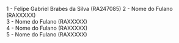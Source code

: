 1 - Felipe Gabriel Brabes da Silva (RA247085)
2 - Nome do Fulano  (RAXXXXX)  
3 - Nome do Fulano  (RAXXXXX)  
4 - Nome do Fulano  (RAXXXXX)  
5 - Nome do Fulano  (RAXXXXX)  